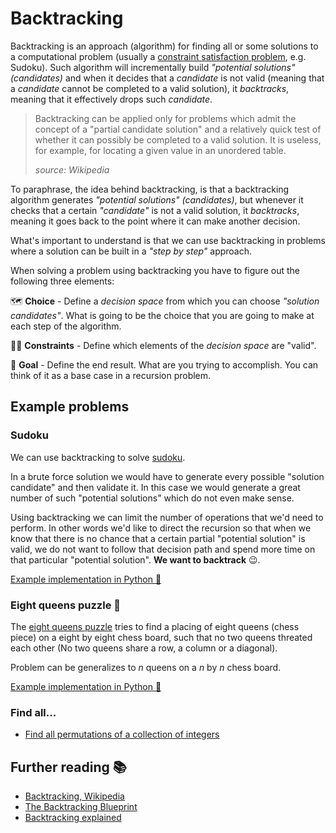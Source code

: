 # Backtracking

Backtracking is an approach (algorithm) for finding all or some solutions to a computational problem
(usually a
[constraint satisfaction problem](https://en.wikipedia.org/wiki/Constraint_satisfaction_problem),
e.g. Sudoku). Such algorithm will incrementally build _"potential solutions" (candidates)_ and when
it decides that a _candidate_ is not valid (meaning that a _candidate_ cannot be completed to a
valid solution), it _backtracks_, meaning that it effectively drops such _candidate_.

> Backtracking can be applied only for problems which admit the concept of a "partial candidate
> solution" and a relatively quick test of whether it can possibly be completed to a valid solution.
> It is useless, for example, for locating a given value in an unordered table.
>
> _source: Wikipedia_

To paraphrase, the idea behind backtracking, is that a backtracking algorithm generates _"potential
solutions" (candidates)_, but whenever it checks that a certain _"candidate"_ is not a valid
solution, it _backtracks_, meaning it goes back to the point where it can make another decision.

What's important to understand is that we can use backtracking in problems where a solution can be
built in a _"step by step"_ approach.

When solving a problem using backtracking you have to figure out the following three elements:

🗺 **Choice** - Define a _decision space_ from which you can choose _"solution candidates"_. What is
going to be the choice that you are going to make at each step of the algorithm.

👮‍♂️ **Constraints** - Define which elements of the _decision space_ are "valid".

🥇 **Goal** - Define the end result. What are you trying to accomplish. You can think of it as a
base case in a recursion problem.

## Example problems

### Sudoku

We can use backtracking to solve [sudoku](https://en.wikipedia.org/wiki/Sudoku).

In a brute force solution we would have to generate every possible "solution candidate" and then
validate it. In this case we would generate a great number of such "potential solutions" which do
not even make sense.

Using backtracking we can limit the number of operations that we'd need to perform. In other words
we'd like to direct the recursion so that when we know that there is no chance that a certain
partial "potential solution" is valid, we do not want to follow that decision path and spend more
time on that particular "potential solution". **We want to backtrack** 😉.

[Example implementation in Python 🐍](./sudoku_solver.py)

### Eight queens puzzle 👸

The [eight queens puzzle](https://en.wikipedia.org/wiki/Eight_queens_puzzle) tries to find a placing
of eight queens (chess piece) on a eight by eight chess board, such that no two queens threated each
other (No two queens share a row, a column or a diagonal).

Problem can be generalizes to _n_ queens on a _n_ by _n_ chess board.

[Example implementation in Python 🐍](./n_queens_problem.py)

### Find all...

- [Find all permutations of a collection of integers](./permutations.py)

## Further reading 📚

- [Backtracking, Wikipedia](https://en.wikipedia.org/wiki/Backtracking)
- [The Backtracking Blueprint](https://www.youtube.com/watch?v=Zq4upTEaQyM)
- [Backtracking explained](https://medium.com/@andreaiacono/backtracking-explained-7450d6ef9e1a)
